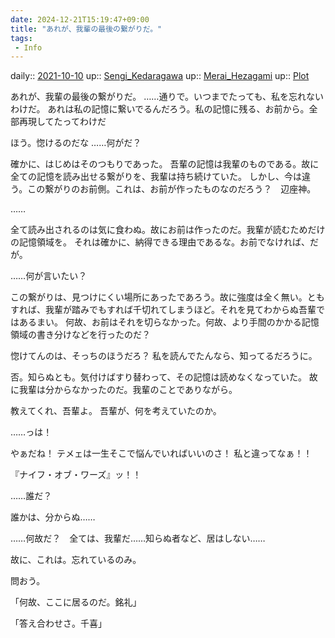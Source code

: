 ```yaml
---
date: 2024-12-21T15:19:47+09:00
title: "あれが、我輩の最後の繋がりだ。"
tags:
 - Info
---
```


daily:: [2021-10-10](Daily_Note/2021-10-10.md)
up:: [Sengi_Kedaragawa](Bar/Novel/Nacaria/Sengi_Kedaragawa.md)
up:: [Merai_Hezagami](Bar/Novel/Nacaria/Merai_Hezagami.md)
up:: [Plot](Bar/Novel/Chaos/Plot.md)

あれが、我輩の最後の繋がりだ。
……通りで。いつまでたっても、私を忘れないわけだ。
あれは私の記憶に繋いでるんだろう。私の記憶に残る、お前から。全部再現してたってわけだ

ほう。惚けるのだな
……何がだ？

確かに、はじめはそのつもりであった。
吾輩の記憶は我輩のものである。故に全ての記憶を読み出せる繋がりを、我輩は持ち続けていた。
しかし、今は違う。この繋がりのお前側。これは、お前が作ったものなのだろう？　辺座神。

……

全て読み出されるのは気に食わぬ。故にお前は作ったのだ。我輩が読むためだけの記憶領域を。
それは確かに、納得できる理由であるな。お前でなければ、だが。

……何が言いたい？

この繋がりは、見つけにくい場所にあったであろう。故に強度は全く無い。ともすれば、我輩が踏みでもすれば千切れてしまうほど。それを見てわからぬ吾輩ではあるまい。
何故、お前はそれを切らなかった。何故、より手間のかかる記憶領域の書き分けなどを行ったのだ？

惚けてんのは、そっちのほうだろ？
私を読んでたんなら、知ってるだろうに。

否。知らぬとも。気付けばすり替わって、その記憶は読めなくなっていた。
故に我輩は分からなかったのだ。我輩のことでありながら。

教えてくれ、吾輩よ。
吾輩が、何を考えていたのか。


……っは！

やぁだね！
テメェは一生そこで悩んでいればいいのさ！
私と違ってなぁ！！

『ナイフ・オブ・ワーズ』ッ！！





……誰だ？

誰かは、分からぬ……

……何故だ？　全ては、我輩だ……知らぬ者など、居はしない……


故に、これは。忘れているのみ。

問おう。


「何故、ここに居るのだ。銘礼」

「答え合わせさ。千喜」